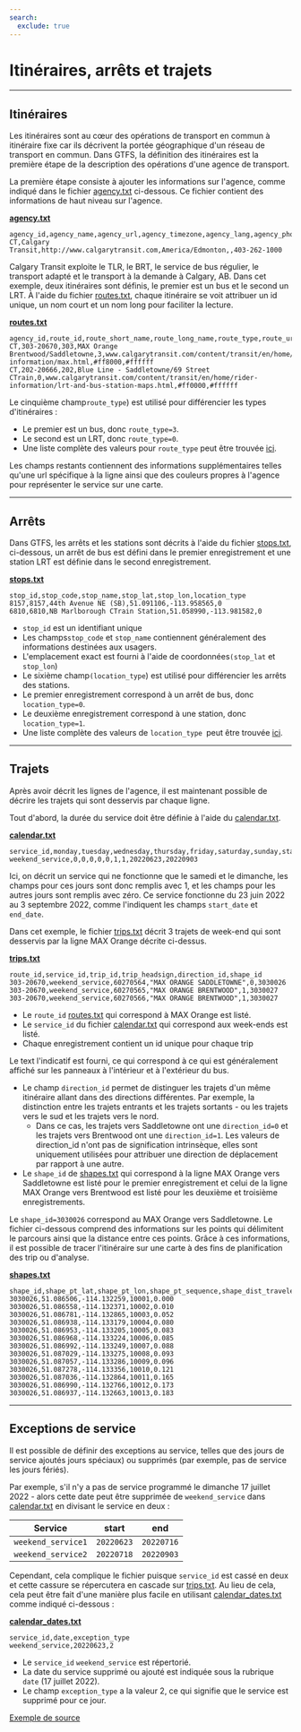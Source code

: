 ```yaml
---
search:
  exclude: true
---
```


# Itinéraires, arrêts et trajets

<hr/>

## Itinéraires

Les itinéraires sont au cœur des opérations de transport en commun à itinéraire fixe car ils décrivent la portée géographique d'un réseau de transport en commun. Dans GTFS, la définition des itinéraires est la première étape de la description des opérations d'une agence de transport.

La première étape consiste à ajouter les informations sur l'agence, comme indiqué dans le fichier [agency.txt](../../reference/#agencytxt) ci-dessous. Ce fichier contient des informations de haut niveau sur l'agence.

[**agency.txt**](../../reference/#agencytxt)

    agency_id,agency_name,agency_url,agency_timezone,agency_lang,agency_phone
    CT,Calgary Transit,http://www.calgarytransit.com,America/Edmonton,,403-262-1000

Calgary Transit exploite le TLR, le BRT, le service de bus régulier, le transport adapté et le transport à la demande à Calgary, AB. Dans cet exemple, deux itinéraires sont définis, le premier est un bus et le second un LRT. À l'aide du fichier [routes.txt](../../reference/#routestxt), chaque itinéraire se voit attribuer un id unique, un nom court et un nom long pour faciliter la lecture.

[**routes.txt**](../../reference/#routestxt)

    agency_id,route_id,route_short_name,route_long_name,route_type,route_url,route_color,route_text_color
    CT,303-20670,303,MAX Orange Brentwood/Saddletowne,3,www.calgarytransit.com/content/transit/en/home/rider-information/max.html,#ff8000,#ffffff
    CT,202-20666,202,Blue Line - Saddletowne/69 Street CTrain,0,www.calgarytransit.com/content/transit/en/home/rider-information/lrt-and-bus-station-maps.html,#ff0000,#ffffff

Le cinquième champ`route_type`) est utilisé pour différencier les types d'itinéraires :

- Le premier est un bus, donc `route_type=3`.
- Le second est un LRT, donc `route_type=0`.
- Une liste complète des valeurs pour `route_type` peut être trouvée [ici](../../reference/#routestxt).

Les champs restants contiennent des informations supplémentaires telles qu'une url spécifique à la ligne ainsi que des couleurs propres à l'agence pour représenter le service sur une carte.

<hr/>

## Arrêts

Dans GTFS, les arrêts et les stations sont décrits à l'aide du fichier [stops.txt](../../reference/#stopstxt), ci-dessous, un arrêt de bus est défini dans le premier enregistrement et une station LRT est définie dans le second enregistrement.

[**stops.txt**](../../reference/#stopstxt)

    stop_id,stop_code,stop_name,stop_lat,stop_lon,location_type
    8157,8157,44th Avenue NE (SB),51.091106,-113.958565,0
    6810,6810,NB Marlborough CTrain Station,51.058990,-113.981582,0

- `stop_id` est un identifiant unique
- Les champs`stop_code` et `stop_name` contiennent généralement des informations destinées aux usagers.
- L'emplacement exact est fourni à l'aide de coordonnées`(stop_lat` et `stop_lon`)
- Le sixième champ`(location_type`) est utilisé pour différencier les arrêts des stations.
- Le premier enregistrement correspond à un arrêt de bus, donc `location_type=0`.
- Le deuxième enregistrement correspond à une station, donc `location_type=1`.
- Une liste complète des valeurs de ` location_type  `peut être trouvée [ici](../../reference/stopstxt).

<hr/>

## Trajets

Après avoir décrit les lignes de l'agence, il est maintenant possible de décrire les trajets qui sont desservis par chaque ligne.

Tout d'abord, la durée du service doit être définie à l'aide du [calendar.txt](../../reference/#calendartxt).

[**calendar.txt**](../../reference/#calendartxt)

    service_id,monday,tuesday,wednesday,thursday,friday,saturday,sunday,start_date,end_date
    weekend_service,0,0,0,0,0,1,1,20220623,20220903

Ici, on décrit un service qui ne fonctionne que le samedi et le dimanche, les champs pour ces jours sont donc remplis avec 1, et les champs pour les autres jours sont remplis avec zéro. Ce service fonctionne du 23 juin 2022 au 3 septembre 2022, comme l'indiquent les champs `start_date` et `end_date`.

Dans cet exemple, le fichier [trips.txt](../../reference/#tripstxt) décrit 3 trajets de week-end qui sont desservis par la ligne MAX Orange décrite ci-dessus.

[**trips.txt**](../../reference/#tripstxt)

    route_id,service_id,trip_id,trip_headsign,direction_id,shape_id
    303-20670,weekend_service,60270564,"MAX ORANGE SADDLETOWNE",0,3030026
    303-20670,weekend_service,60270565,"MAX ORANGE BRENTWOOD",1,3030027
    303-20670,weekend_service,60270566,"MAX ORANGE BRENTWOOD",1,3030027

- Le `route_id` [routes.txt](../../reference/#routestxt) qui correspond à MAX Orange est listé.
- Le `service_id` du fichier [calendar.txt](../../reference/#calendartxt) qui correspond aux week-ends est listé.
- Chaque enregistrement contient un id unique pour chaque trip

Le text l'indicatif est fourni, ce qui correspond à ce qui est généralement affiché sur les panneaux à l'intérieur et à l'extérieur du bus.

- Le champ `direction_id` permet de distinguer les trajets d'un même itinéraire allant dans des directions différentes. Par exemple, la distinction entre les trajets entrants et les trajets sortants - ou les trajets vers le sud et les trajets vers le nord.
  - Dans ce cas, les trajets vers Saddletowne ont une `direction_id=0` et les trajets vers Brentwood ont une `direction_id=1`. Les valeurs de direction_id n'ont pas de signification intrinsèque, elles sont uniquement utilisées pour attribuer une direction de déplacement par rapport à une autre.
- Le `shape_id` de [shapes.txt](../../reference/#shapestxt) qui correspond à la ligne MAX Orange vers Saddletowne est listé pour le premier enregistrement et celui de la ligne MAX Orange vers Brentwood est listé pour les deuxième et troisième enregistrements.

Le `shape_id=3030026` correspond au MAX Orange vers Saddletowne. Le fichier ci-dessous comprend des informations sur les points qui délimitent le parcours ainsi que la distance entre ces points. Grâce à ces informations, il est possible de tracer l'itinéraire sur une carte à des fins de planification des trip ou d'analyse.

[**shapes.txt**](../../reference/#shapestxt)

    shape_id,shape_pt_lat,shape_pt_lon,shape_pt_sequence,shape_dist_traveled
    3030026,51.086506,-114.132259,10001,0.000
    3030026,51.086558,-114.132371,10002,0.010
    3030026,51.086781,-114.132865,10003,0.052
    3030026,51.086938,-114.133179,10004,0.080
    3030026,51.086953,-114.133205,10005,0.083
    3030026,51.086968,-114.133224,10006,0.085
    3030026,51.086992,-114.133249,10007,0.088
    3030026,51.087029,-114.133275,10008,0.093
    3030026,51.087057,-114.133286,10009,0.096
    3030026,51.087278,-114.133356,10010,0.121
    3030026,51.087036,-114.132864,10011,0.165
    3030026,51.086990,-114.132766,10012,0.173
    3030026,51.086937,-114.132663,10013,0.183

<hr/>

## Exceptions de service

Il est possible de définir des exceptions au service, telles que des jours de service ajoutés jours spéciaux) ou supprimés (par exemple, pas de service les jours fériés).

Par exemple, s'il n'y a pas de service programmé le dimanche 17 juillet 2022 - alors cette date peut être supprimée de `weekend_service` dans [calendar.txt](../../reference/#calendartxt) en divisant le service en deux :

| Service            | start      | end        |
| ------------------ | ---------- | ---------- |
| `weekend_service1` | `20220623` | `20220716` |
| `weekend_service2` | `20220718` | `20220903` |

Cependant, cela complique le fichier puisque `service_id` est cassé en deux et cette cassure se répercutera en cascade sur [trips.txt](../../reference/#tripstxt). Au lieu de cela, cela peut être fait d'une manière plus facile en utilisant [calendar_dates.txt](../../reference/#calendar_datestxt) comme indiqué ci-dessous :

[**calendar_dates.txt**](../../reference/#calendar_datestxt)

    service_id,date,exception_type
    weekend_service,20220623,2

- Le `service_id` `weekend_service` est répertorié.
- La date du service supprimé ou ajouté est indiquée sous la rubrique `date` (17 juillet 2022).
- Le champ `exception_type` a la valeur 2, ce qui signifie que le service est supprimé pour ce jour.

[Exemple de source](https://data.calgary.ca/download/npk7-z3bj/application%2Fzip)
